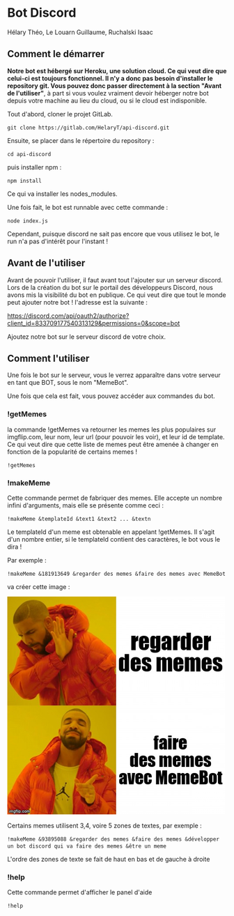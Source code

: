 # Bot Discord

Hélary Théo, Le Louarn Guillaume, Ruchalski Isaac

## Comment le démarrer

**Notre bot est hébergé sur Heroku, une solution cloud. Ce qui veut dire que celui-ci est toujours fonctionnel. Il n'y a donc pas besoin d'installer le repository git. Vous pouvez donc passer directement à la section "Avant de l'utiliser"**, à part si vous voulez vraiment devoir héberger notre bot depuis votre machine au lieu du cloud, ou si le cloud est indisponible.

Tout d'abord, cloner le projet GitLab.

    git clone https://gitlab.com/HelaryT/api-discord.git

Ensuite, se placer dans le répertoire du repository :

    cd api-discord

puis installer npm :

    npm install

Ce qui va installer les nodes_modules.

Une fois fait, le bot est runnable avec cette commande :

    node index.js

Cependant, puisque discord ne sait pas encore que vous utilisez le bot, le run n'a pas d'intérêt pour l'instant !

## Avant de l'utiliser

Avant de pouvoir l'utiliser, il faut avant tout l'ajouter sur un serveur discord.
Lors de la création du bot sur le portail des développeurs Discord, nous avons mis la visibilité du bot en publique. Ce qui veut dire que tout le monde peut ajouter notre bot ! l'adresse est la suivante :

https://discord.com/api/oauth2/authorize?client_id=833709177540313129&permissions=0&scope=bot

Ajoutez notre bot sur le serveur discord de votre choix.

## Comment l'utiliser

Une fois le bot sur le serveur, vous le verrez apparaître dans votre serveur en tant que BOT, sous le nom "MemeBot".

Une fois que cela est fait, vous pouvez accéder aux commandes du bot.

### !getMemes

la commande !getMemes va retourner les memes les plus populaires sur imgflip.com, leur nom, leur url (pour pouvoir les voir), et leur id de template. Ce qui veut dire que cette liste de memes peut être amenée à changer en fonction de la popularité de certains memes !

    !getMemes

### !makeMeme

Cette commande permet de fabriquer des memes. Elle accepte un nombre infini d'arguments, mais elle se présente comme ceci :

    !makeMeme &templateId &text1 &text2 ... &textn

Le templateId d'un meme est obtenable en appelant !getMemes. Il s'agit d'un nombre entier, si le templateId contient des caractères, le bot vous le dira !

Par exemple :

    !makeMeme &181913649 &regarder des memes &faire des memes avec MemeBot

va créer cette image :

![alt text](drake.jpg "Drake meme")

Certains memes utilisent 3,4, voire 5 zones de textes, par exemple :

    !makeMeme &93895088 &regarder des memes &faire des memes &développer un bot discord qui va faire des memes &être un meme

L'ordre des zones de texte se fait de haut en bas et de gauche à droite

### !help

Cette commande permet d'afficher le panel d'aide

    !help
